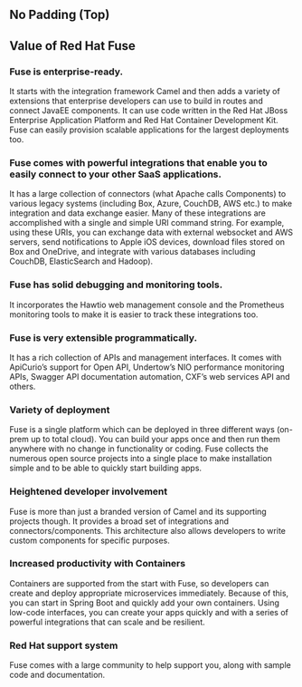 ## No Padding (Top)
<section class="assembly assembly-type-rich_text_columns pf-u-pt-0 pf-c-content pf-c-page__main-section">
  <h1 class="pf-u-mb-lg">Value of Red Hat Fuse</h1>
  <div class="rich-text__content pf-l-grid pf-m-gutter">
    <div class="pf-l-grid__item pf-m-12-col pf-m-4-col-on-md pf-m-3-col-on-lg">
      <h3>Fuse is enterprise-ready.</h3>
      <p>It starts with the integration framework Camel and then adds a variety of extensions that enterprise developers can use to build in routes and connect JavaEE components. It can use code written in the Red Hat JBoss Enterprise Application Platform and Red Hat Container Development Kit. Fuse can easily provision scalable applications for the largest deployments too.</p>
    </div>
    <div class="pf-l-grid__item pf-m-12-col pf-m-4-col-on-md pf-m-3-col-on-lg">
      <h3>Fuse comes with powerful integrations that enable you to easily connect to your other SaaS applications.</h3>
      <p>It has a large collection of connectors (what Apache calls Components) to various legacy systems (including Box, Azure, CouchDB, AWS etc.) to make integration and data exchange easier. Many of these integrations are accomplished with a single and simple URI command string. For example, using these URIs, you can exchange data with external websocket and AWS servers, send notifications to Apple iOS devices, download files stored on Box and OneDrive, and integrate with various databases including CouchDB, ElasticSearch and Hadoop).</p>
    </div>
    <div class="pf-l-grid__item pf-m-12-col pf-m-4-col-on-md pf-m-3-col-on-lg">
      <h3>Fuse has solid debugging and monitoring tools.</h3>
      <p>It incorporates the Hawtio web management console and the Prometheus monitoring tools to make it is easier to track these integrations too. </p>
    </div>
    <div class="pf-l-grid__item pf-m-12-col pf-m-4-col-on-md pf-m-3-col-on-lg">
      <h3>Fuse is very extensible programmatically.</h3>
      <p>It has a rich collection of APIs and management interfaces. It comes with ApiCurio’s support for Open API, Undertow’s NIO performance monitoring APIs, Swagger API documentation automation, CXF’s web services API and others.</p>
    </div>
    <div class="pf-l-grid__item pf-m-12-col pf-m-4-col-on-md pf-m-3-col-on-lg">
      <h3>Variety of deployment</h3>
      <p>Fuse is a single platform which can be deployed in three different ways (on-prem up to total cloud). You can build your apps once and then run them anywhere with no change in functionality or coding. Fuse collects the numerous open source projects into a single place to make installation simple and to be able to quickly start building apps.</p>
    </div>
    <div class="pf-l-grid__item pf-m-12-col pf-m-4-col-on-md pf-m-3-col-on-lg">
      <h3>Heightened developer involvement</h3>
      <p>Fuse is more than just a branded version of Camel and its supporting projects though. It provides a broad set of integrations and connectors/components. This architecture also allows developers to write custom components for specific purposes. </p>
    </div>
    <div class="pf-l-grid__item pf-m-12-col pf-m-4-col-on-md pf-m-3-col-on-lg">
      <h3>Increased productivity with Containers</h3>
      <p>Containers are supported from the start with Fuse, so developers can create and deploy appropriate microservices immediately. Because of this, you can start in Spring Boot and quickly add your own containers. Using low-code interfaces, you can create your apps quickly and with a series of powerful integrations that can scale and be resilient. </p>
    </div>
    <div class="pf-l-grid__item pf-m-12-col pf-m-4-col-on-md pf-m-3-col-on-lg">
      <h3>Red Hat support system</h3>
      <p>Fuse comes with a large community to help support you, along with sample code and documentation.</p>
    </div>
  </div>
</section>

